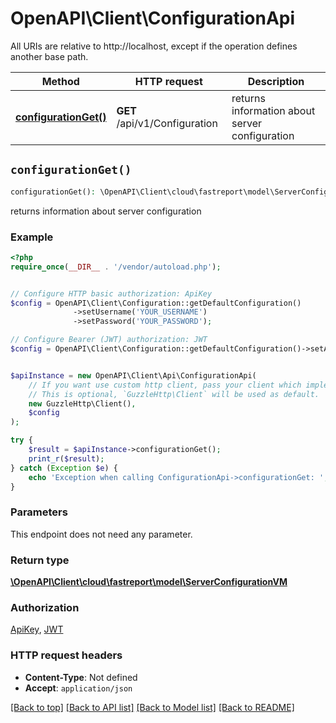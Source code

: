 # OpenAPI\Client\ConfigurationApi

All URIs are relative to http://localhost, except if the operation defines another base path.

| Method | HTTP request | Description |
| ------------- | ------------- | ------------- |
| [**configurationGet()**](ConfigurationApi.md#configurationGet) | **GET** /api/v1/Configuration | returns information about server configuration |


## `configurationGet()`

```php
configurationGet(): \OpenAPI\Client\cloud\fastreport\model\ServerConfigurationVM
```

returns information about server configuration

### Example

```php
<?php
require_once(__DIR__ . '/vendor/autoload.php');


// Configure HTTP basic authorization: ApiKey
$config = OpenAPI\Client\Configuration::getDefaultConfiguration()
              ->setUsername('YOUR_USERNAME')
              ->setPassword('YOUR_PASSWORD');

// Configure Bearer (JWT) authorization: JWT
$config = OpenAPI\Client\Configuration::getDefaultConfiguration()->setAccessToken('YOUR_ACCESS_TOKEN');


$apiInstance = new OpenAPI\Client\Api\ConfigurationApi(
    // If you want use custom http client, pass your client which implements `GuzzleHttp\ClientInterface`.
    // This is optional, `GuzzleHttp\Client` will be used as default.
    new GuzzleHttp\Client(),
    $config
);

try {
    $result = $apiInstance->configurationGet();
    print_r($result);
} catch (Exception $e) {
    echo 'Exception when calling ConfigurationApi->configurationGet: ', $e->getMessage(), PHP_EOL;
}
```

### Parameters

This endpoint does not need any parameter.

### Return type

[**\OpenAPI\Client\cloud\fastreport\model\ServerConfigurationVM**](../Model/ServerConfigurationVM.md)

### Authorization

[ApiKey](../../README.md#ApiKey), [JWT](../../README.md#JWT)

### HTTP request headers

- **Content-Type**: Not defined
- **Accept**: `application/json`

[[Back to top]](#) [[Back to API list]](../../README.md#endpoints)
[[Back to Model list]](../../README.md#models)
[[Back to README]](../../README.md)
